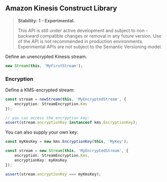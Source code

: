 ## Amazon Kinesis Construct Library
<div class="stability_label">

  > **Stability: 1 - Experimental.**
  >
  > This API is still under active development and subject to non - backward
  > compatible changes or removal in any future version. Use of the API is not recommended in production
  > environments. Experimental APIs are not subject to the Semantic Versioning model.

</div>

Define an unencrypted Kinesis stream.

```ts
new Stream(this, 'MyFirstStream');
```

### Encryption

Define a KMS-encrypted stream:

```ts
const stream = newStream(this, 'MyEncryptedStream', {
    encryption: StreamEncryption.Kms
});

// you can access the encryption key:
assert(stream.encryptionKey instanceof kms.EncryptionKey);
```

You can also supply your own key:

```ts
const myKmsKey = new kms.EncryptionKey(this, 'MyKey');

const stream = new Stream(this, 'MyEncryptedStream', {
    encryption: StreamEncryption.Kms,
    encryptionKey: myKmsKey
});

assert(stream.encryptionKey === myKmsKey);
```
